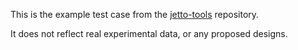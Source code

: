 This is the example test case from the [jetto-tools](https://gitlab.com/jintrac/jetto-pythontools/-/tree/master/testdata/jetto-sanco-pencil-esco-qlknn) repository.

It does not reflect real experimental data, or any proposed designs.